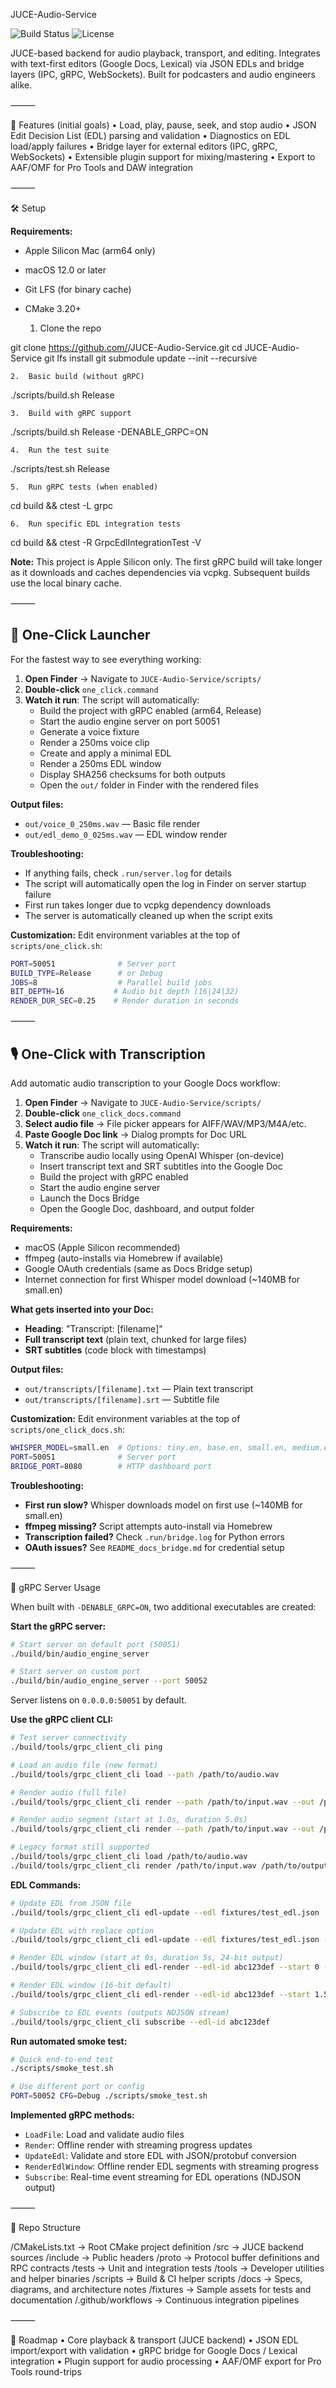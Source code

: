 JUCE-Audio-Service

![Build Status](https://img.shields.io/badge/ci-pending-lightgrey)
![License](https://img.shields.io/badge/license-TBD-lightgrey)

JUCE-based backend for audio playback, transport, and editing.
Integrates with text-first editors (Google Docs, Lexical) via JSON EDLs and bridge layers (IPC, gRPC, WebSockets). Built for podcasters and audio engineers alike.

⸻

🚀 Features (initial goals)
	•	Load, play, pause, seek, and stop audio
	•	JSON Edit Decision List (EDL) parsing and validation
	•	Diagnostics on EDL load/apply failures
	•	Bridge layer for external editors (IPC, gRPC, WebSockets)
	•	Extensible plugin support for mixing/mastering
	•	Export to AAF/OMF for Pro Tools and DAW integration

⸻

🛠️ Setup

**Requirements:**
- Apple Silicon Mac (arm64 only)
- macOS 12.0 or later
- Git LFS (for binary cache)
- CMake 3.20+

	1.	Clone the repo

git clone https://github.com/<your-org>/JUCE-Audio-Service.git
cd JUCE-Audio-Service
git lfs install
git submodule update --init --recursive

	2.	Basic build (without gRPC)

./scripts/build.sh Release

	3.	Build with gRPC support

./scripts/build.sh Release -DENABLE_GRPC=ON

	4.	Run the test suite

./scripts/test.sh Release

	5.	Run gRPC tests (when enabled)

cd build && ctest -L grpc

	6.	Run specific EDL integration tests

cd build && ctest -R GrpcEdlIntegrationTest -V

**Note:** This project is Apple Silicon only. The first gRPC build will take longer as it downloads and caches dependencies via vcpkg. Subsequent builds use the local binary cache.

⸻

## 🚀 One-Click Launcher

For the fastest way to see everything working:

1. **Open Finder** → Navigate to `JUCE-Audio-Service/scripts/`
2. **Double-click** `one_click.command`
3. **Watch it run**: The script will automatically:
   - Build the project with gRPC enabled (arm64, Release)
   - Start the audio engine server on port 50051
   - Generate a voice fixture
   - Render a 250ms voice clip
   - Create and apply a minimal EDL
   - Render a 250ms EDL window
   - Display SHA256 checksums for both outputs
   - Open the `out/` folder in Finder with the rendered files

**Output files:**
- `out/voice_0_250ms.wav` — Basic file render
- `out/edl_demo_0_025ms.wav` — EDL window render

**Troubleshooting:**
- If anything fails, check `.run/server.log` for details
- The script will automatically open the log in Finder on server startup failure
- First run takes longer due to vcpkg dependency downloads
- The server is automatically cleaned up when the script exits

**Customization:**
Edit environment variables at the top of `scripts/one_click.sh`:
```bash
PORT=50051              # Server port
BUILD_TYPE=Release      # or Debug
JOBS=8                  # Parallel build jobs
BIT_DEPTH=16           # Audio bit depth (16|24|32)
RENDER_DUR_SEC=0.25    # Render duration in seconds
```

⸻

## 🎙️ One-Click with Transcription

Add automatic audio transcription to your Google Docs workflow:

1. **Open Finder** → Navigate to `JUCE-Audio-Service/scripts/`
2. **Double-click** `one_click_docs.command`
3. **Select audio file** → File picker appears for AIFF/WAV/MP3/M4A/etc.
4. **Paste Google Doc link** → Dialog prompts for Doc URL
5. **Watch it run**: The script will automatically:
   - Transcribe audio locally using OpenAI Whisper (on-device)
   - Insert transcript text and SRT subtitles into the Google Doc
   - Build the project with gRPC enabled
   - Start the audio engine server
   - Launch the Docs Bridge
   - Open the Google Doc, dashboard, and output folder

**Requirements:**
- macOS (Apple Silicon recommended)
- ffmpeg (auto-installs via Homebrew if available)
- Google OAuth credentials (same as Docs Bridge setup)
- Internet connection for first Whisper model download (~140MB for small.en)

**What gets inserted into your Doc:**
- **Heading**: "Transcript: [filename]"
- **Full transcript text** (plain text, chunked for large files)
- **SRT subtitles** (code block with timestamps)

**Output files:**
- `out/transcripts/[filename].txt` — Plain text transcript
- `out/transcripts/[filename].srt` — Subtitle file

**Customization:**
Edit environment variables at the top of `scripts/one_click_docs.sh`:
```bash
WHISPER_MODEL=small.en  # Options: tiny.en, base.en, small.en, medium.en, large
PORT=50051              # Server port
BRIDGE_PORT=8080        # HTTP dashboard port
```

**Troubleshooting:**
- **First run slow?** Whisper downloads model on first use (~140MB for small.en)
- **ffmpeg missing?** Script attempts auto-install via Homebrew
- **Transcription failed?** Check `.run/bridge.log` for Python errors
- **OAuth issues?** See `README_docs_bridge.md` for credential setup

⸻

🎯 gRPC Server Usage

When built with `-DENABLE_GRPC=ON`, two additional executables are created:

**Start the gRPC server:**
```bash
# Start server on default port (50051)
./build/bin/audio_engine_server

# Start server on custom port
./build/bin/audio_engine_server --port 50052
```
Server listens on `0.0.0.0:50051` by default.

**Use the gRPC client CLI:**
```bash
# Test server connectivity
./build/tools/grpc_client_cli ping

# Load an audio file (new format)
./build/tools/grpc_client_cli load --path /path/to/audio.wav

# Render audio (full file)
./build/tools/grpc_client_cli render --path /path/to/input.wav --out /path/to/output.wav

# Render audio segment (start at 1.0s, duration 5.0s)
./build/tools/grpc_client_cli render --path /path/to/input.wav --out /path/to/output.wav --start 1.0 --dur 5.0

# Legacy format still supported
./build/tools/grpc_client_cli load /path/to/audio.wav
./build/tools/grpc_client_cli render /path/to/input.wav /path/to/output.wav 1.0 5.0
```

**EDL Commands:**
```bash
# Update EDL from JSON file
./build/tools/grpc_client_cli edl-update --edl fixtures/test_edl.json

# Update EDL with replace option
./build/tools/grpc_client_cli edl-update --edl fixtures/test_edl.json --replace

# Render EDL window (start at 0s, duration 5s, 24-bit output)
./build/tools/grpc_client_cli edl-render --edl-id abc123def --start 0 --dur 5 --out output.wav --bit-depth 24

# Render EDL window (16-bit default)
./build/tools/grpc_client_cli edl-render --edl-id abc123def --start 1.5 --dur 2.5 --out segment.wav

# Subscribe to EDL events (outputs NDJSON stream)
./build/tools/grpc_client_cli subscribe --edl-id abc123def
```

**Run automated smoke test:**
```bash
# Quick end-to-end test
./scripts/smoke_test.sh

# Use different port or config
PORT=50052 CFG=Debug ./scripts/smoke_test.sh
```

**Implemented gRPC methods:**
- `LoadFile`: Load and validate audio files
- `Render`: Offline render with streaming progress updates
- `UpdateEdl`: Validate and store EDL with JSON/protobuf conversion
- `RenderEdlWindow`: Offline render EDL segments with streaming progress
- `Subscribe`: Real-time event streaming for EDL operations (NDJSON output)

⸻

📂 Repo Structure

/CMakeLists.txt  → Root CMake project definition
/src             → JUCE backend sources
/include         → Public headers
/proto           → Protocol buffer definitions and RPC contracts
/tests           → Unit and integration tests
/tools           → Developer utilities and helper binaries
/scripts         → Build & CI helper scripts
/docs            → Specs, diagrams, and architecture notes
/fixtures        → Sample assets for tests and documentation
/.github/workflows → Continuous integration pipelines


⸻

📌 Roadmap
	•	Core playback & transport (JUCE backend)
	•	JSON EDL import/export with validation
	•	gRPC bridge for Google Docs / Lexical integration
	•	Plugin support for audio processing
	•	AAF/OMF export for Pro Tools round-trips
